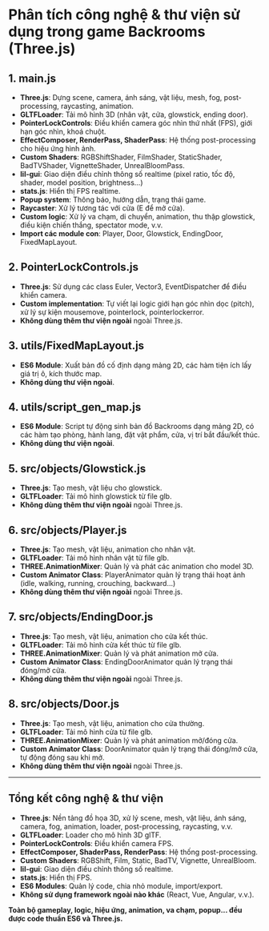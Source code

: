# Phân tích công nghệ & thư viện sử dụng trong game Backrooms (Three.js)

## 1. main.js
- **Three.js**: Dựng scene, camera, ánh sáng, vật liệu, mesh, fog, post-processing, raycasting, animation.
- **GLTFLoader**: Tải mô hình 3D (nhân vật, cửa, glowstick, ending door).
- **PointerLockControls**: Điều khiển camera góc nhìn thứ nhất (FPS), giới hạn góc nhìn, khoá chuột.
- **EffectComposer, RenderPass, ShaderPass**: Hệ thống post-processing cho hiệu ứng hình ảnh.
- **Custom Shaders**: RGBShiftShader, FilmShader, StaticShader, BadTVShader, VignetteShader, UnrealBloomPass.
- **lil-gui**: Giao diện điều chỉnh thông số realtime (pixel ratio, tốc độ, shader, model position, brightness...)
- **stats.js**: Hiển thị FPS realtime.
- **Popup system**: Thông báo, hướng dẫn, trạng thái game.
- **Raycaster**: Xử lý tương tác với cửa (E để mở cửa).
- **Custom logic**: Xử lý va chạm, di chuyển, animation, thu thập glowstick, điều kiện chiến thắng, spectator mode, v.v.
- **Import các module con**: Player, Door, Glowstick, EndingDoor, FixedMapLayout.

## 2. PointerLockControls.js
- **Three.js**: Sử dụng các class Euler, Vector3, EventDispatcher để điều khiển camera.
- **Custom implementation**: Tự viết lại logic giới hạn góc nhìn dọc (pitch), xử lý sự kiện mousemove, pointerlock, pointerlockerror.
- **Không dùng thêm thư viện ngoài** ngoài Three.js.

## 3. utils/FixedMapLayout.js
- **ES6 Module**: Xuất bản đồ cố định dạng mảng 2D, các hàm tiện ích lấy giá trị ô, kích thước map.
- **Không dùng thư viện ngoài**.

## 4. utils/script_gen_map.js
- **ES6 Module**: Script tự động sinh bản đồ Backrooms dạng mảng 2D, có các hàm tạo phòng, hành lang, đặt vật phẩm, cửa, vị trí bắt đầu/kết thúc.
- **Không dùng thư viện ngoài**.

## 5. src/objects/Glowstick.js
- **Three.js**: Tạo mesh, vật liệu cho glowstick.
- **GLTFLoader**: Tải mô hình glowstick từ file glb.
- **Không dùng thêm thư viện ngoài** ngoài Three.js.

## 6. src/objects/Player.js
- **Three.js**: Tạo mesh, vật liệu, animation cho nhân vật.
- **GLTFLoader**: Tải mô hình nhân vật từ file glb.
- **THREE.AnimationMixer**: Quản lý và phát các animation cho model 3D.
- **Custom Animator Class**: PlayerAnimator quản lý trạng thái hoạt ảnh (idle, walking, running, crouching, backward...)
- **Không dùng thêm thư viện ngoài** ngoài Three.js.

## 7. src/objects/EndingDoor.js
- **Three.js**: Tạo mesh, vật liệu, animation cho cửa kết thúc.
- **GLTFLoader**: Tải mô hình cửa kết thúc từ file glb.
- **THREE.AnimationMixer**: Quản lý và phát animation mở cửa.
- **Custom Animator Class**: EndingDoorAnimator quản lý trạng thái đóng/mở cửa.
- **Không dùng thêm thư viện ngoài** ngoài Three.js.

## 8. src/objects/Door.js
- **Three.js**: Tạo mesh, vật liệu, animation cho cửa thường.
- **GLTFLoader**: Tải mô hình cửa từ file glb.
- **THREE.AnimationMixer**: Quản lý và phát animation mở/đóng cửa.
- **Custom Animator Class**: DoorAnimator quản lý trạng thái đóng/mở cửa, tự động đóng sau khi mở.
- **Không dùng thêm thư viện ngoài** ngoài Three.js.

---

## Tổng kết công nghệ & thư viện
- **Three.js**: Nền tảng đồ họa 3D, xử lý scene, mesh, vật liệu, ánh sáng, camera, fog, animation, loader, post-processing, raycasting, v.v.
- **GLTFLoader**: Loader cho mô hình 3D glTF.
- **PointerLockControls**: Điều khiển camera FPS.
- **EffectComposer, ShaderPass, RenderPass**: Hệ thống post-processing.
- **Custom Shaders**: RGBShift, Film, Static, BadTV, Vignette, UnrealBloom.
- **lil-gui**: Giao diện điều chỉnh thông số realtime.
- **stats.js**: Hiển thị FPS.
- **ES6 Modules**: Quản lý code, chia nhỏ module, import/export.
- **Không sử dụng framework ngoài nào khác** (React, Vue, Angular, v.v.).

**Toàn bộ gameplay, logic, hiệu ứng, animation, va chạm, popup... đều được code thuần ES6 và Three.js.**
